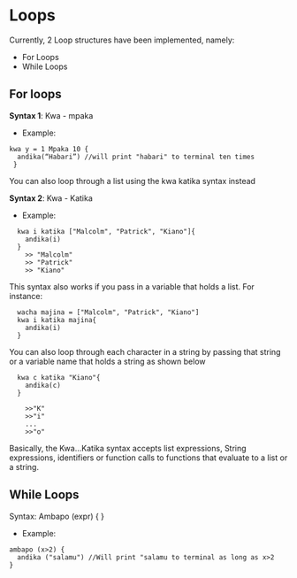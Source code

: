 # Loops

Currently, 2 Loop structures have been implemented, namely:

- For Loops
- While Loops

## For loops

**Syntax 1**: Kwa - mpaka

- Example:

```
kwa y = 1 Mpaka 10 {
  andika(“Habari”) //will print "habari" to terminal ten times
 }
```

You can also loop through a list using the kwa katika syntax instead

**Syntax 2**: Kwa - Katika

- Example:

```
  kwa i katika ["Malcolm", "Patrick", "Kiano"]{
    andika(i)
  }
    >> "Malcolm"
    >> "Patrick"
    >> "Kiano"
```

This syntax also works if you pass in a variable that holds a list. For instance:

```
  wacha majina = ["Malcolm", "Patrick", "Kiano"]
  kwa i katika majina{
    andika(i)
  }
```

You can also loop through each character in a string by passing that string or a variable name that holds a string as shown below

```
  kwa c katika "Kiano"{
    andika(c)
  }

    >>"K"
    >>"i"
    ...
    >>"o"
```

Basically, the Kwa...Katika syntax accepts list expressions, String expressions, identifiers or function calls to functions that evaluate to a list or a string.

## While Loops

Syntax: Ambapo (expr) { }

- Example:

```
ambapo (x>2) {
  andika ("salamu") //Will print "salamu to terminal as long as x>2
}
```
